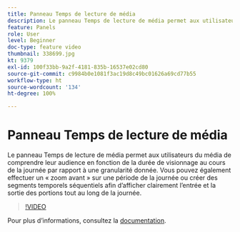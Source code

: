 ```yaml
---
title: Panneau Temps de lecture de média
description: Le panneau Temps de lecture de média permet aux utilisateurs du média de comprendre leur audience en fonction de la durée de visionnage au cours de la journée par rapport à une granularité donnée. Vous pouvez également effectuer un « zoom avant » sur une période de la journée ou créer des segments temporels séquentiels afin d’afficher clairement l’entrée et la sortie des portions tout au long de la journée.
feature: Panels
role: User
level: Beginner
doc-type: feature video
thumbnail: 338699.jpg
kt: 9379
exl-id: 100f33bb-9a2f-4181-835b-16537e02cd80
source-git-commit: c9984b0e1081f3ac19d8c49bc01626a69cd77b55
workflow-type: ht
source-wordcount: '134'
ht-degree: 100%

---
```


# Panneau Temps de lecture de média

Le panneau Temps de lecture de média permet aux utilisateurs du média de comprendre leur audience en fonction de la durée de visionnage au cours de la journée par rapport à une granularité donnée. Vous pouvez également effectuer un « zoom avant » sur une période de la journée ou créer des segments temporels séquentiels afin d’afficher clairement l’entrée et la sortie des portions tout au long de la journée.

>[!VIDEO](https://video.tv.adobe.com/v/338699/?quality=12&learn=on)

Pour plus dʼinformations, consultez la [documentation](https://experienceleague.adobe.com/docs/media-analytics/using/media-reports/media-playback-time-spent.html?lang=fr).
